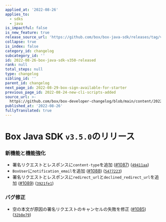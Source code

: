 ```yaml
---
applied_at: '2022-08-26'
applies_to:
  - sdks
  - java
is_impactful: false
is_new_feature: true
release_source_url: 'https://github.com/box/box-java-sdk/releases/tag/v3.5.0'
collapse: true
is_index: false
category_id: changelog
subcategory_id: ''
id: 2022-08-26-box-java-sdk-v350-released
rank: null
total_steps: null
type: changelog
sibling_id: ''
parent_id: changelog
next_page_id: 2022-08-29-box-sign-available-for-starter
previous_page_id: 2022-08-24-new-cli-scripts-added
source_url: >-
  https://github.com/box/box-developer-changelog/blob/main/content/2022/08-26-box-java-sdk-v350-released.md
published_at: '2022-08-26'
fullyTranslated: true
---
```

# Box Java SDK `v3.5.0`のリリース

### 新機能と機能強化

* 署名リクエストとレスポンスに`content-type`を追加 ([#1087][1]) ([`49411aa`][2])
* `BoxUser`に`notification_email`を追加 ([#1088][3]) ([`5477223`][4])
* 署名リクエストとレスポンスに`redirect_url`と`declined_redirect_url`を追加 ([#1089][5]) ([`3921fe1`][6])

### バグ修正

* 空の本文が原因の署名リクエストのキャンセルの失敗を修正 ([#1085][7]) ([`32b8e79`][8])

[1]: https://github.com/box/box-java-sdk/issues/1087

[2]: https://github.com/box/box-java-sdk/commit/49411aaeea6d3ff8de10e3fbc3c60bba1bc54748

[3]: https://github.com/box/box-java-sdk/issues/1088

[4]: https://github.com/box/box-java-sdk/commit/547722347a920ba11e5fff7a8df5201720af815a

[5]: https://github.com/box/box-java-sdk/issues/1089

[6]: https://github.com/box/box-java-sdk/commit/3921fe1a4a6249146a8dd2f22e15801846bc073b

[7]: https://github.com/box/box-java-sdk/issues/1085

[8]: https://github.com/box/box-java-sdk/commit/32b8e79ebc8995ab933c32d28c3e2f17d9627a70

